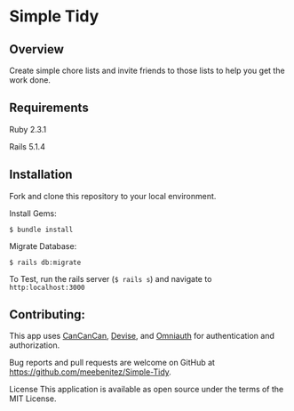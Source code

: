 
# Simple Tidy

## Overview

Create simple chore lists and invite friends to those lists to help you get the work done.

## Requirements

Ruby 2.3.1

Rails 5.1.4

## Installation

Fork and clone this repository to your local environment.

Install Gems:

`$ bundle install`

Migrate Database:

`$ rails db:migrate`

To Test, run the rails server (`$ rails s`) and navigate to `http:localhost:3000`

## Contributing:

This app uses <a href="https://github.com/CanCanCommunity/cancancan">CanCanCan</a>, <a href="https://github.com/plataformatec/devise">Devise</a>, and <a href="https://github.com/omniauth/omniauth">Omniauth</a> for authentication and authorization.

Bug reports and pull requests are welcome on GitHub at https://github.com/meebenitez/Simple-Tidy.

License
This application is available as open source under the terms of the MIT License.
